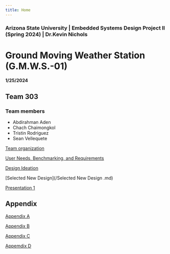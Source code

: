 ```yaml
---
title: Home
---
```


### Arizona State University | Embedded Systems Design Project II (Spring 2024) | Dr.Kevin Nichols
# Ground Moving Weather Station (G.M.W.S.-01) 
#### 1/25/2024

## Team 303 
### Team members 
* Abdirahman Aden
* Chach Chaimongkol
* Tristin Rodriguez
* Sean Vellequete

[Team organization](/Team_organization)

[User Needs, Benchmarking, and Requirements](/User_Needs_Benchmarking_Requirements.md)

[Design Ideation](/Design_Ideation.md)

[Selected New Design](/Selected New Design .md)

[Presentation 1](/Presentation1.md)

## Appendix
[Appendix A](/Appendix_A)

[Appendix B](/Appendix_B)

[Appendix C](/Appendix_C)

[Appemdix D](/Appendix_D)
